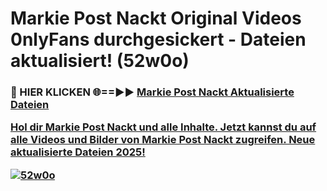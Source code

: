 # Markie Post Nackt Original Videos 0nlyFans durchgesickert - Dateien aktualisiert! (52w0o)

<h3>🔴 HIER KLICKEN 🌐==►► <a href="https://tinyurl.com/h6vf6nb8" rel="nofollow">Markie Post Nackt Aktualisierte Dateien

Hol dir Markie Post Nackt und alle Inhalte. Jetzt kannst du auf alle Videos und Bilder von Markie Post Nackt zugreifen. Neue aktualisierte Dateien 2025!

[![52w0o](https://i.imgur.com/sD4kR3V.gif)](https://tinyurl.com/h6vf6nb8)
